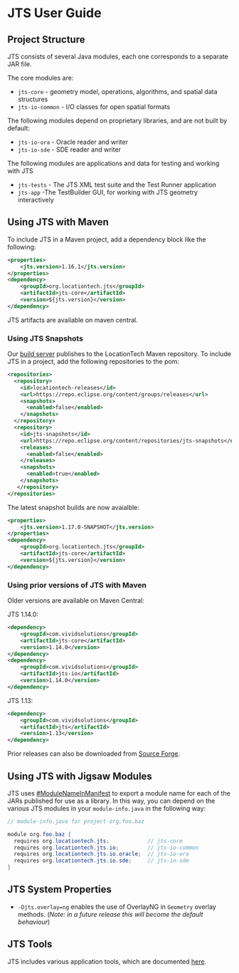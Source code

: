 # JTS User Guide

## Project Structure

JTS consists of several Java modules, each one corresponds to a separate JAR file.

The core modules are:

* `jts-core` - geometry model, operations, algorithms, and spatial data structures
* `jts-io-common` - I/O classes for open spatial formats

The following modules depend on proprietary libraries, and are not built by default:

* `jts-io-ora` - Oracle reader and writer
* `jts-io-sde` - SDE reader and writer

The following modules are applications and data for testing and working with JTS

* `jts-tests` - The JTS XML test suite and the Test Runner application
* `jts-app` -The TestBuilder GUI, for working with JTS geometry interactively

## Using JTS with Maven

To include JTS in a Maven project, add a dependency block like the following:

```xml
<properties>
    <jts.version>1.16.1</jts.version>
</properties>
<dependency>
    <groupId>org.locationtech.jts</groupId>
    <artifactId>jts-core</artifactId>
    <version>${jts.version}</version>
</dependency>
```

JTS artifacts are available on maven central.

### Using JTS Snapshots

Our [build server](https://ci.eclipse.org/jts/) publishes to the LocationTech Maven repository. To include JTS in a project, add the following repositories to the pom:

```xml
<repositories>
  <repository>
    <id>locationtech-releases</id>
    <url>https://repo.eclipse.org/content/groups/releases</url>
    <snapshots>
      <enabled>false</enabled>
    </snapshots>
  </repository>
  <repository>
    <id>jts-snapshots</id>
    <url>https://repo.eclipse.org/content/repositories/jts-snapshots</url>
    <releases>
      <enabled>false</enabled>
    </releases>
    <snapshots>
      <enabled>true</enabled>
    </snapshots>
   </repository>
</repositories>
```

The latest snapshot builds are now avaialble:

```xml
<properties>
    <jts.version>1.17.0-SNAPSHOT</jts.version>
</properties>
<dependency>
    <groupId>org.locationtech.jts</groupId>
    <artifactId>jts-core</artifactId>
    <version>${jts.version}</version>
</dependency>
```

### Using prior versions of JTS with Maven

Older versions are available on Maven Central:

JTS 1.14.0:

```xml
<dependency>
    <groupId>com.vividsolutions</groupId>
    <artifactId>jts-core</artifactId>
    <version>1.14.0</version>
</dependency>
<dependency>
    <groupId>com.vividsolutions</groupId>
    <artifactId>jts-io</artifactId>
    <version>1.14.0</version>
</dependency>
```

JTS 1.13:

```xml
<dependency>
    <groupId>com.vividsolutions</groupId>
    <artifactId>jts</artifactId>
    <version>1.13</version>
</dependency>
```

Prior releases can also be downloaded from [Source Forge](https://sourceforge.net/projects/jts-topo-suite/files/jts/).

## Using JTS with Jigsaw Modules

JTS uses [#ModuleNameInManifest](http://openjdk.java.net/projects/jigsaw/spec/issues/#ModuleNameInManifest) to export a module name for each of the JARs published for use as a library. In this way, you can depend on the various JTS modules in your `module-info.java` in the following way:

```java
// module-info.java for project org.foo.baz

module org.foo.baz {
  requires org.locationtech.jts;            // jts-core
  requires org.locationtech.jts.io;         // jts-io-common
  requires org.locationtech.jts.io.oracle;  // jts-io-ora
  requires org.locationtech.jts.io.sde;     // jts-io-sde
}
```
## JTS System Properties

* `-Djts.overlay=ng` enables the use of OverlayNG in `Geometry` overlay methods. (*Note: in a future release this will become the default behaviour*) 

## JTS Tools

JTS includes various application tools, which are documented [here](doc/TOOLS.md).

